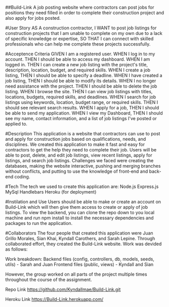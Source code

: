 ##Build-Link
A job posting website where contractors can post jobs for positions they need filled in order to complete their construction project and also apply for jobs posted.

#User Story 
 AS A construction contractor, 
 I WANT to post job listings for construction projects that I am unable to complete on my own due to a lack of specific knowledge or expertise, 
 SO THAT I can connect with skilled professionals who can help me complete these projects successfully.

#Acceptence Criteria 
 GIVEN I am a registered user.
 WHEN I log in to my account. 
 THEN I should be able to access my dashboard. 
 WHEN I am logged in. 
 THEN I can create a new job listing with the project's title, description, location, budget, and required skills. 
 WHEN I create a job listing, 
 THEN I should be able to specify a deadline. 
 WHEN I have created a job listing, 
 THEN I should be able to modify its details. 
 WHEN I no longer need assistance with the project. 
 THEN I should be able to delete the job listing. 
 WHEN I browse the site. THEN I can view job listings with titles, locations, budgets, required skills, and deadlines. 
 WHEN I search for job listings using keywords, location, budget range, or required skills. 
 THEN I should see relevant search results. WHEN I apply for a job, 
 THEN I should be able to send my application. 
 WHEN I view my Dashboard, 
 THEN I should see my name, contact information, and a list of job listings I've posted or applied to.

#Description
 This application is a website that contractors can use to post and apply for construction jobs based on qualifications, needs, and disciplines. We created this application to make it fast and easy for contractors to get the help they need to complete their job. Users will be able to post, delete, and edit job listings, view recent listings, apply for listings, and search job listings. Challenges we faced were creating the databases, making the website interactive, pushing and merging branches without conflicts, and putting to use the knowledge of front-end and back-end coding.

#Tech
The tech we used to create this application are: Node.js Express.js MySql Handlebars Heroku (for deployment)

#Instilation and Use
 Users should be able to make or create an account on Build-Link which will then give them access to create or apply of job listings. To view the backend, you can clone the repo down to you local machine and run npm install to install the necessary dependencies and packages to run the application.

#Collaborators
The four people that created this application were Juan Grillo Morales, Sian Khai, Kyndall Carothers, and Sarah Lepine. Through collaborated effort, they created the Build-Link website. Work was devided as follows:

Work breakdown: Backend files (config, controllers, db, models, seeds, utils) - Sarah and Juan Frontend files (public, views) - Kyndall and Sian

However, the group worked on all parts of the project multiple times throughout the course of the assignment.

Repo Link
https://github.com/Kyndallmae/Build-Link.git

Heroku Link
https://Build-Link.herokuapp.com/ 